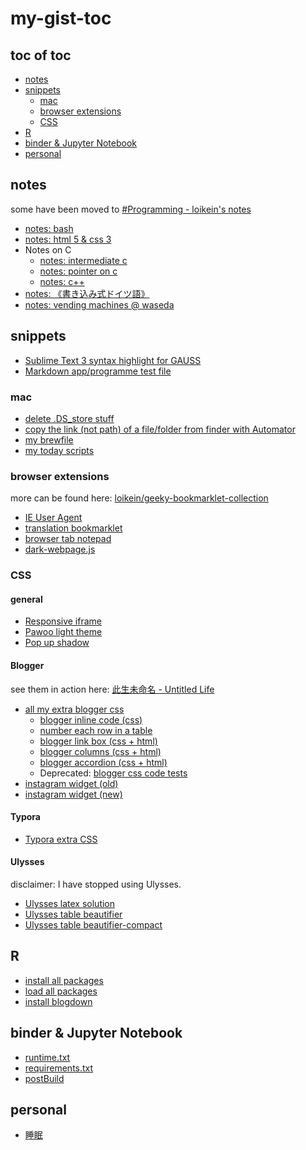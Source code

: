 # my-gist-toc

## toc of toc
<!-- MarkdownTOC levels=2,3 -->

- [notes](#notes)
- [snippets](#snippets)
    - [mac](#mac)
    - [browser extensions](#browser-extensions)
    - [CSS](#css)
- [R](#r)
- [binder & Jupyter Notebook](#binder--jupyter-notebook)
- [personal](#personal)

<!-- /MarkdownTOC -->

## notes

some have been moved to [#Programming - loikein's notes](https://notes.loikein.one/tags/programming/)

- [notes: bash](https://gist.github.com/loikein/f7f1e470426c685a1c920c4b944e6c55)
- [notes: html 5 & css 3](https://gist.github.com/loikein/8af785feed5a265ca0cd936299178902)
- Notes on C
    - [notes: intermediate c](https://gist.github.com/loikein/0006bc7e97bb7709f06f540b30bfac9a)
    - [notes: pointer on c](https://gist.github.com/loikein/2ef8fa0340a25bb22a8516b286127a84)
    - [notes: c\+\+](https://gist.github.com/loikein/26c70c9a3abe9c3f1b69191e08288247)
- [notes: 《書き込み式ドイツ語》](https://gist.github.com/loikein/bbb39565124575af24533b897c7483e7)
- [notes: vending machines @ waseda](https://gist.github.com/loikein/5b30b01e22b186aabe161c96729a7f79)

## snippets

- [Sublime Text 3 syntax highlight for GAUSS](https://gist.github.com/loikein/f41e2945d5d7bb4245cd9cdad61d05f4)
- [Markdown app/programme test file](https://gist.github.com/loikein/27ef6913386b206d1b3c18b8e93c5768)

### mac

- [delete .DS_store stuff](https://gist.github.com/loikein/199907f365e328522ba6150aae5af1c5)
- [copy the link (not path) of a file/folder from finder with Automator](https://gist.github.com/loikein/55fa9bd9b6d942a688cb9293b265c885)
- [my brewfile](https://gist.github.com/loikein/57bbda0722a5b2aee5d5f2f616fc6194)
- [my today scripts](https://gist.github.com/loikein/03b70eb94cf3679ec19ce85e5503da9d)

### browser extensions

more can be found here: [loikein/geeky-bookmarklet-collection](https://github.com/loikein/geeky-bookmarklet-collection)

- [IE User Agent](https://gist.github.com/loikein/db3240fcaff8410b6ab9754efccb81d5)
- [translation bookmarklet](https://gist.github.com/loikein/9021de6f4041c736cd36868b2339ee4a)
- [browser tab notepad](https://gist.github.com/loikein/24692da5ef45242a469dbf316b016c48)
- [dark-webpage.js](https://gist.github.com/loikein/4ae303df29fc1fa1fb2300275807653e)

### CSS

#### general

- [Responsive iframe](https://gist.github.com/loikein/783ec97822a884fed293a5e3c992893a)
- [Pawoo light theme](https://gist.github.com/loikein/776bc65e6b10b011aa68989311c815c0)
- [Pop up shadow](https://gist.github.com/loikein/d11420c111543ef31d0051f45038119b)

#### Blogger

see them in action here: [此生未命名 - Untitled Life](https://blog.loikein.one/)

- [all my extra blogger css](https://gist.github.com/loikein/7b2a4f7d98d366a732dafd755b5248ff)
    - [blogger inline code (css)](https://gist.github.com/loikein/2220b18cef16fdca8fd33df68de6f5f7)
    - [number each row in a table](https://gist.github.com/loikein/e080acdc75f60385180ff360f5df3abc)
    - [blogger link box (css + html)](https://gist.github.com/loikein/8c62bceb235bbb104f51333a2153c27f)
    - [blogger columns (css + html)](https://gist.github.com/loikein/8f6ebaa138ac6651ea7b9a91ba227bb1)
    - [blogger accordion (css + html)](https://gist.github.com/loikein/001a270e075e57c3bf819a8c9e36fc4d)
    - Deprecated: [blogger css code tests](https://gist.github.com/loikein/900a6772a1e9ca3e55372534d441279d)
- [instagram widget (old)](https://gist.github.com/loikein/144d59beebe77406eb3e98d4523f0933)
- [instagram widget (new)](https://gist.github.com/loikein/bbefc82c0e5bced7e04c399031a40981)

#### Typora

- [Typora extra CSS](https://gist.github.com/loikein/ac98c61feb3055a00cdb4402cd2e3ba8)

#### Ulysses

disclaimer: I have stopped using Ulysses.

- [Ulysses latex solution](https://gist.github.com/loikein/4e0c332581fb578384a0b478a5358828)
- [Ulysses table beautifier](https://gist.github.com/loikein/b4236d258e3f24fa1647dbb5ed49878e)
- [Ulysses table beautifier\-compact](https://gist.github.com/loikein/82a47ae3f7ab31b7e45e1332a6c5ecf8)

## R

- [install all packages](https://gist.github.com/loikein/416abdb35bc28c3279a5807fabf755a8)
- [load all packages](https://gist.github.com/loikein/0c14b829dc4f983dfd3f5aa7e23d8c9c)
- [install blogdown](https://gist.github.com/loikein/b1684b56636f3ea20757d8891de9b208)

## binder & Jupyter Notebook

- [runtime\.txt ](https://gist.github.com/loikein/7e0b3098e4da0b4f552dc8127facd0de)
- [requirements\.txt](https://gist.github.com/loikein/ee0da94bd593f1b893f497c5dc72e510)
- [postBuild](https://gist.github.com/loikein/8568a52495a979be9cd5a74cbd47e1b2)


## personal

- [睡眠](https://gist.github.com/loikein/79d2f08fa7a997783ef26b4f3492aea2)
